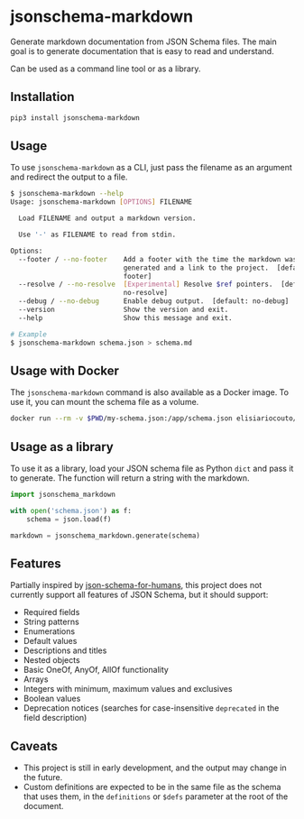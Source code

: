 # jsonschema-markdown

Generate markdown documentation from JSON Schema files. The main goal is to generate
documentation that is easy to read and understand.

Can be used as a command line tool or as a library.

## Installation

```bash
pip3 install jsonschema-markdown
```

## Usage

To use `jsonschema-markdown` as a CLI, just pass the filename as an argument and redirect
the output to a file.

```bash
$ jsonschema-markdown --help
Usage: jsonschema-markdown [OPTIONS] FILENAME

  Load FILENAME and output a markdown version.

  Use '-' as FILENAME to read from stdin.

Options:
  --footer / --no-footer    Add a footer with the time the markdown was
                            generated and a link to the project.  [default:
                            footer]
  --resolve / --no-resolve  [Experimental] Resolve $ref pointers.  [default:
                            no-resolve]
  --debug / --no-debug      Enable debug output.  [default: no-debug]
  --version                 Show the version and exit.
  --help                    Show this message and exit.

# Example
$ jsonschema-markdown schema.json > schema.md
```

## Usage with Docker
The `jsonschema-markdown` command is also available as a Docker image. To use it, you can mount the schema file as a volume.

```bash
docker run --rm -v $PWD/my-schema.json:/app/schema.json elisiariocouto/jsonschema-markdown /app/schema.json > schema.md
```

## Usage as a library

To use it as a library, load your JSON schema file as Python `dict` and pass it to generate.
The function will return a string with the markdown.

```python
import jsonschema_markdown

with open('schema.json') as f:
    schema = json.load(f)

markdown = jsonschema_markdown.generate(schema)
```

## Features

Partially inspired by [json-schema-for-humans](https://github.com/coveooss/json-schema-for-humans),
this project does not currently support all features of JSON Schema, but it should support:

  - Required fields
  - String patterns
  - Enumerations
  - Default values
  - Descriptions and titles
  - Nested objects
  - Basic OneOf, AnyOf, AllOf functionality
  - Arrays
  - Integers with minimum, maximum values and exclusives
  - Boolean values
  - Deprecation notices (searches for case-insensitive `deprecated` in the field description)

## Caveats
  - This project is still in early development, and the output may change in the future.
  - Custom definitions are expected to be in the same file as the schema that uses them,
    in the `definitions` or `$defs` parameter at the root of the document.
